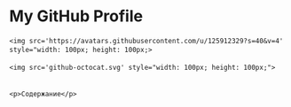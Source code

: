 <html lang="en">
<head>
    <meta charset="UTF-8">
    <meta name="viewport" content="width=device-width, initial-scale=1.0">
    <title>GitHub Profile Header</title>
    <link rel="stylesheet" href="styles.css">
    <link rel="icon" href="/github-icon-2.svg">
</head>
<body>

<div class="header">
    <h1>My GitHub Profile</h1>

    <img src='https://avatars.githubusercontent.com/u/125912329?s=40&v=4' style="width: 100px; height: 100px;>
    
    <img src='github-octocat.svg' style="width: 100px; height: 100px;">

    
    <p>Содержание</p>
</div>

</body>
</html>
